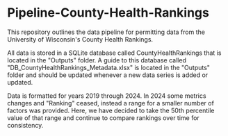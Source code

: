 # Pipeline-County-Health-Rankings  

This repository outlines the data pipeline for permitting data from the University of Wisconsin's County Health Rankings.

All data is stored in a SQLite database called CountyHealthRankings that is located in the "Outputs" folder. 
A guide to this database called "DB_CountyHealthRankings_Metadata.xlsx" is located in the "Outputs" folder and should be updated whenever a new data series is added or updated.

Data is formatted for years 2019 through 2024. In 2024 some metrics changes and "Ranking" ceased, instead a range for a smaller number of factors was provided. 
Here, we have decided to take the 50th percentile value of that range and continue to compare rankings over time for consistency.
